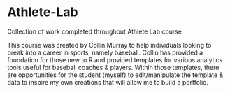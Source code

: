 # Athlete-Lab
Collection of work completed throughout Athlete Lab course

This course was created by Collin Murray to help individuals looking to break into a career in sports, namely baseball. Collin has provided a foundation for those new to R and provided templates for various analytics tools useful for baseball coaches & players. Within those templates, there are opportunities for the student (myself) to edit/manipulate the template & data to inspire my own creations that will allow me to build a portfolio.
